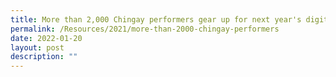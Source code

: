 ```yaml
---
title: More than 2,000 Chingay performers gear up for next year's digital parade
permalink: /Resources/2021/more-than-2000-chingay-performers
date: 2022-01-20
layout: post
description: ""
---
```

